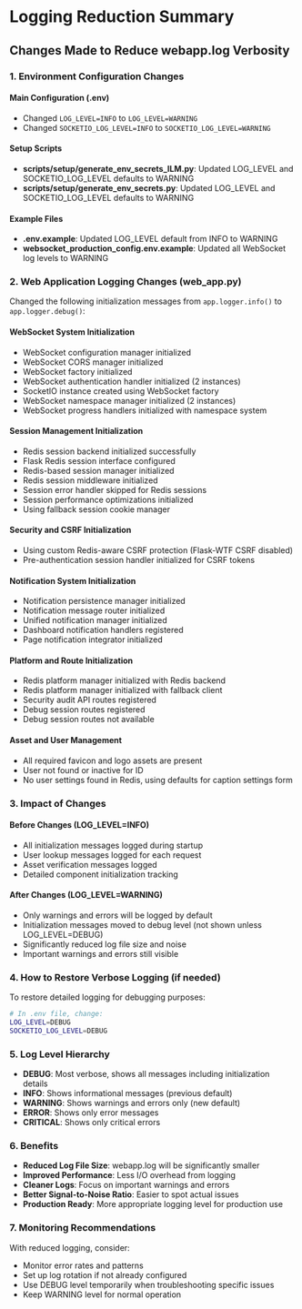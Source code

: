 # Logging Reduction Summary

## Changes Made to Reduce webapp.log Verbosity

### 1. Environment Configuration Changes
#### Main Configuration (.env)
- Changed `LOG_LEVEL=INFO` to `LOG_LEVEL=WARNING`
- Changed `SOCKETIO_LOG_LEVEL=INFO` to `SOCKETIO_LOG_LEVEL=WARNING`

#### Setup Scripts
- **scripts/setup/generate_env_secrets_ILM.py**: Updated LOG_LEVEL and SOCKETIO_LOG_LEVEL defaults to WARNING
- **scripts/setup/generate_env_secrets.py**: Updated LOG_LEVEL and SOCKETIO_LOG_LEVEL defaults to WARNING

#### Example Files
- **.env.example**: Updated LOG_LEVEL default from INFO to WARNING
- **websocket_production_config.env.example**: Updated all WebSocket log levels to WARNING

### 2. Web Application Logging Changes (web_app.py)
Changed the following initialization messages from `app.logger.info()` to `app.logger.debug()`:

#### WebSocket System Initialization
- WebSocket configuration manager initialized
- WebSocket CORS manager initialized  
- WebSocket factory initialized
- WebSocket authentication handler initialized (2 instances)
- SocketIO instance created using WebSocket factory
- WebSocket namespace manager initialized (2 instances)
- WebSocket progress handlers initialized with namespace system

#### Session Management Initialization
- Redis session backend initialized successfully
- Flask Redis session interface configured
- Redis-based session manager initialized
- Redis session middleware initialized
- Session error handler skipped for Redis sessions
- Session performance optimizations initialized
- Using fallback session cookie manager

#### Security and CSRF Initialization
- Using custom Redis-aware CSRF protection (Flask-WTF CSRF disabled)
- Pre-authentication session handler initialized for CSRF tokens

#### Notification System Initialization
- Notification persistence manager initialized
- Notification message router initialized
- Unified notification manager initialized
- Dashboard notification handlers registered
- Page notification integrator initialized

#### Platform and Route Initialization
- Redis platform manager initialized with Redis backend
- Redis platform manager initialized with fallback client
- Security audit API routes registered
- Debug session routes registered
- Debug session routes not available

#### Asset and User Management
- All required favicon and logo assets are present
- User not found or inactive for ID
- No user settings found in Redis, using defaults for caption settings form

### 3. Impact of Changes

#### Before Changes (LOG_LEVEL=INFO)
- All initialization messages logged during startup
- User lookup messages logged for each request
- Asset verification messages logged
- Detailed component initialization tracking

#### After Changes (LOG_LEVEL=WARNING)
- Only warnings and errors will be logged by default
- Initialization messages moved to debug level (not shown unless LOG_LEVEL=DEBUG)
- Significantly reduced log file size and noise
- Important warnings and errors still visible

### 4. How to Restore Verbose Logging (if needed)
To restore detailed logging for debugging purposes:

```bash
# In .env file, change:
LOG_LEVEL=DEBUG
SOCKETIO_LOG_LEVEL=DEBUG
```

### 5. Log Level Hierarchy
- **DEBUG**: Most verbose, shows all messages including initialization details
- **INFO**: Shows informational messages (previous default)
- **WARNING**: Shows warnings and errors only (new default)
- **ERROR**: Shows only error messages
- **CRITICAL**: Shows only critical errors

### 6. Benefits
- **Reduced Log File Size**: webapp.log will be significantly smaller
- **Improved Performance**: Less I/O overhead from logging
- **Cleaner Logs**: Focus on important warnings and errors
- **Better Signal-to-Noise Ratio**: Easier to spot actual issues
- **Production Ready**: More appropriate logging level for production use

### 7. Monitoring Recommendations
With reduced logging, consider:
- Monitor error rates and patterns
- Set up log rotation if not already configured
- Use DEBUG level temporarily when troubleshooting specific issues
- Keep WARNING level for normal operation